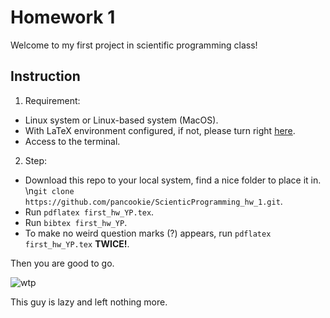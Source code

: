 # Homework 1

Welcome to my first project in scientific programming class!

## Instruction
1. Requirement:
  * Linux system or Linux-based system (MacOS).
  * With LaTeX environment configured, if not, please turn right [here](https://uta.instructure.com/courses/63082/modules).
  * Access to the terminal. 
  
2. Step: 
  * Download this repo to your local system, find a nice folder to place it in. \n`git clone https://github.com/pancookie/ScienticProgramming_hw_1.git`.
  * Run `pdflatex first_hw_YP.tex`.
  * Run `bibtex first_hw_YP`.
  * To make no weird question marks (?) appears, run `pdflatex first_hw_YP.tex` **TWICE!**.
  
Then you are good to go.





![wtp](https://i.pinimg.com/originals/50/5a/0e/505a0e4591fc8052631bed84ac0de1ee.gif)

This guy is lazy and left nothing more.
